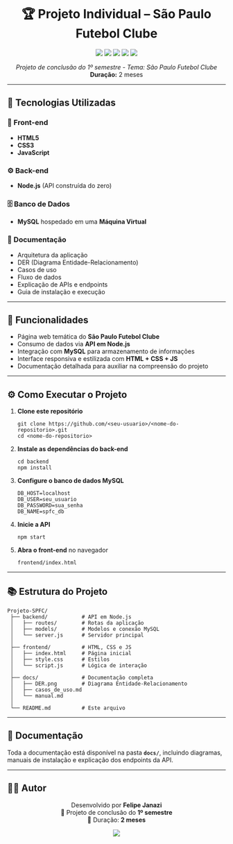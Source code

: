 <h1 align="center">🏆 Projeto Individual – São Paulo Futebol Clube</h1>

<p align="center">
  <img src="https://img.shields.io/badge/HTML5-orange?logo=html5&logoColor=white" />
  <img src="https://img.shields.io/badge/CSS3-blue?logo=css3&logoColor=white" />
  <img src="https://img.shields.io/badge/JavaScript-yellow?logo=javascript&logoColor=black" />
  <img src="https://img.shields.io/badge/Node.js-green?logo=node.js&logoColor=white" />
  <img src="https://img.shields.io/badge/MySQL-blue?logo=mysql&logoColor=white" />
</p>

<p align="center">
  <i>Projeto de conclusão do 1º semestre - Tema: São Paulo Futebol Clube</i><br/>
  <b>Duração:</b> 2 meses
</p>

<hr/>

<h2>📌 Tecnologias Utilizadas</h2>

<h3>🎨 Front-end</h3>
<ul>
  <li><b>HTML5</b></li>
  <li><b>CSS3</b></li>
  <li><b>JavaScript</b></li>
</ul>

<h3>⚙️ Back-end</h3>
<ul>
  <li><b>Node.js</b> (API construída do zero)</li>
</ul>

<h3>🗄️ Banco de Dados</h3>
<ul>
  <li><b>MySQL</b> hospedado em uma <b>Máquina Virtual</b></li>
</ul>

<h3>📑 Documentação</h3>
<ul>
  <li>Arquitetura da aplicação</li>
  <li>DER (Diagrama Entidade-Relacionamento)</li>
  <li>Casos de uso</li>
  <li>Fluxo de dados</li>
  <li>Explicação de APIs e endpoints</li>
  <li>Guia de instalação e execução</li>
</ul>

<hr/>

<h2>🚀 Funcionalidades</h2>
<ul>
  <li>Página web temática do <b>São Paulo Futebol Clube</b></li>
  <li>Consumo de dados via <b>API em Node.js</b></li>
  <li>Integração com <b>MySQL</b> para armazenamento de informações</li>
  <li>Interface responsiva e estilizada com <b>HTML + CSS + JS</b></li>
  <li>Documentação detalhada para auxiliar na compreensão do projeto</li>
</ul>

<hr/>

<h2>⚙️ Como Executar o Projeto</h2>

<ol>
  <li>
    <p><b>Clone este repositório</b></p>
    <pre><code>git clone https://github.com/&lt;seu-usuario&gt;/&lt;nome-do-repositorio&gt;.git
cd &lt;nome-do-repositorio&gt;</code></pre>
  </li>

  <li>
    <p><b>Instale as dependências do back-end</b></p>
    <pre><code>cd backend
npm install</code></pre>
  </li>

  <li>
    <p><b>Configure o banco de dados MySQL</b></p>
    <pre><code>DB_HOST=localhost
DB_USER=seu_usuario
DB_PASSWORD=sua_senha
DB_NAME=spfc_db</code></pre>
  </li>

  <li>
    <p><b>Inicie a API</b></p>
    <pre><code>npm start</code></pre>
  </li>

  <li>
    <p><b>Abra o front-end</b> no navegador</p>
    <pre><code>frontend/index.html</code></pre>
  </li>
</ol>

<hr/>

<h2>📚 Estrutura do Projeto</h2>

<pre><code>Projeto-SPFC/
 ├── backend/           # API em Node.js
 │   ├── routes/        # Rotas da aplicação
 │   ├── models/        # Modelos e conexão MySQL
 │   └── server.js      # Servidor principal
 │
 ├── frontend/          # HTML, CSS e JS
 │   ├── index.html     # Página inicial
 │   ├── style.css      # Estilos
 │   └── script.js      # Lógica de interação
 │
 ├── docs/              # Documentação completa
 │   ├── DER.png        # Diagrama Entidade-Relacionamento
 │   ├── casos_de_uso.md
 │   └── manual.md
 │
 └── README.md          # Este arquivo
</code></pre>

<hr/>

<h2>📑 Documentação</h2>
<p>
Toda a documentação está disponível na pasta <b><code>docs/</code></b>, incluindo diagramas, manuais de instalação e explicação dos endpoints da API.
</p>

<hr/>

<h2>👨‍💻 Autor</h2>
<p align="center">
Desenvolvido por <b>Felipe Janazi</b><br/>
📌 Projeto de conclusão do <b>1º semestre</b><br/>
📅 Duração: <b>2 meses</b><br/>
</p>

<p align="center">
  <img src="https://img.shields.io/badge/Projeto-SPFC-red?logo=sao-paulo-fc&logoColor=white" />
</p>
